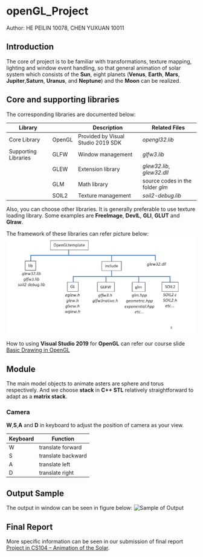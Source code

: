 # openGL_Project

Author: HE PEILIN 10078,
        CHEN YUXUAN 10011

## Introduction

The core of project is to be familiar with transformations, texture mapping, lighting and window event handling, so that general animation of solar system which consists of the **Sun**, eight planets (**Venus**, **Earth**, **Mars**, **Jupiter**,**Saturn**, **Uranus**, and **Neptune**) and the **Moon** can be realized.

## Core and supporting libraries

The corresponding libraries are documented below:

| Library              |        | Description                        | Related Files                    |
|----------------------|--------|------------------------------------|----------------------------------|
| Core Library         | OpenGL | Provided by Visual Studio 2019 SDK | *opengl32.lib*                     |
| Supporting Libraries |  GLFW  | Window management                  | *glfw3.lib*                        |
|                      |  GLEW  | Extension library                  | *glew32.lib*, *glew32.dll*           |
|                      |   GLM  | Math library                       | source codes in the folder *glm* |
|                      |  SOIL2 | Texture management                 | *soil2-debug.lib*                  |

Also, you can choose other libraries. It is generally preferable to use texture loading library.
Some examples are **FreeImage**, **DevIL**, **GLI**, **GLUT** and **Glraw**.

The framework of these libraries can refer picture below:
![Supporting library folder structure](/Report/image/Supporting%20library%20folder%20structure.png)

How to using **Visual Studio 2019** for **OpenGL** can refer our course slide [Basic Drawing in OpenGL](/openGL_Project/Lecture3%20Basic%20Drawing%20in%20OpenGL-20_21.pdf)

## Module

The main model objects to animate asters are sphere and torus respectively. And we choose **stack** in **C++ STL** relatively straightforward to adapt as a **matrix stack**.

### Camera

**W**,**S**,**A** and **D** in keyboard to adjust the position of camera as your view.

|Keyboard|Function |
|--------|------------------|
|W|translate forward|
|S|translate backward|
|A|translate left|
|D|translate right|

## Output Sample

The output in window can be seen in figure below:
![Sample of Output](/Report/image/Sample-of-output.gif)

## Final Report

More specific information can be seen in our submission of final report [Project in CS104 – Animation of the Solar](/openGL_Project/Project%20in%20CS104%20–%20Animation%20of%20the%20Solar.pdf).
